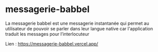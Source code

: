 # messagerie-babbel
La messagerie babbel est une messagerie instantanée qui permet au utilisateur de pouvoir se parler dans leur langue native car l'application traduit les messages pour l’interlocuteur  

Lien : https://messagerie-babbel.vercel.app/

